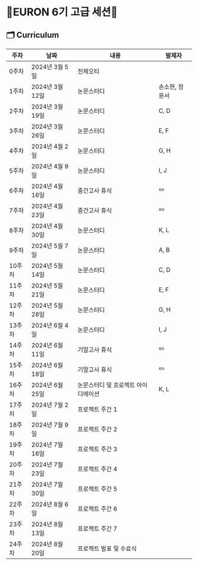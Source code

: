# 🐥EURON 6기 고급 세션🐥

## 🗂️ Curriculum
|주차|날짜|내용|발제자|
|---|---|---|---|
|0주차|2024년 3월 5일|전체오티|	
|1주차|2024년 3월 12일|논문스터디|손소현, 정윤서|
|2주차|2024년 3월 19일|논문스터디|	C, D|
|3주차|2024년 3월 26일|논문스터디|E, F|
|4주차|2024년 4월 2일|논문스터디|G, H|
|5주차|2024년 4월 9일|논문스터디|I, J|
|6주차|2024년 4월 16일|중간고사 휴식|✏️
|7주차|2024년 4월 23일|중간고사 휴식|✏️
|8주차|2024년 4월 30일|논문스터디|K, L
|9주차|2024년 5월 7일|논문스터디|A, B
|10주차|2024년 5월 14일|논문스터디|C, D
|11주차|2024년 5월 21일|논문스터디|E, F
|12주차|2024년 5월 28일|논문스터디|G, H
|13주차|2024년 6월 4일|논문스터디|I, J
|14주차|2024년 6월 11일|기말고사 휴식|✏️
|15주차|2024년 6월 18일|기말고사 휴식|✏️
|16주차|2024년 6월 25일|논문스터디 및 프로젝트 아이디에이션|K, L
|17주차|2024년 7월 2일|프로젝트 주간 1	
|18주차|2024년 7월 9일|프로젝트 주간 2	
|19주차|2024년 7월 16일|프로젝트 주간 3	
|20주차|2024년 7월 23일|프로젝트 주간 4	
|21주차|2024년 7월 30일|프로젝트 주간 5	
|22주차|2024년 8월 6일|프로젝트 주간 6	
|23주차|2024년 8월 13일|프로젝트 주간 7	
|24주차|2024년 8월 20일|프로젝트 발표 및 수료식	
